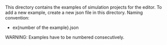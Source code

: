 This directory contains the examples of simulation projects for the editor.
To add a new example, create a new json file in this directory.
Naming convention:

-   ex{number of the example}.json

WARNING:
Examples have to be numbered consecutively.
